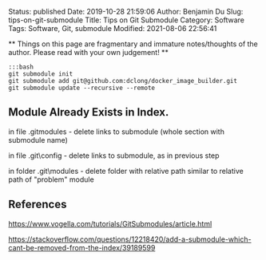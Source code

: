 Status: published
Date: 2019-10-28 21:59:06
Author: Benjamin Du
Slug: tips-on-git-submodule
Title: Tips on Git Submodule
Category: Software
Tags: Software, Git, submodule
Modified: 2021-08-06 22:56:41

**
Things on this page are fragmentary and immature notes/thoughts of the author.
Please read with your own judgement!
**



    :::bash
    git submodule init
    git submodule add git@github.com:dclong/docker_image_builder.git
    git submodule update --recursive --remote

## Module Already Exists in Index.

in file .gitmodules - delete links to submodule (whole section with submodule name)

in file .git\config - delete links to submodule, as in previous step

in folder .git\modules - delete folder with relative path similar to relative path of "problem" module

## References 

https://www.vogella.com/tutorials/GitSubmodules/article.html

https://stackoverflow.com/questions/12218420/add-a-submodule-which-cant-be-removed-from-the-index/39189599